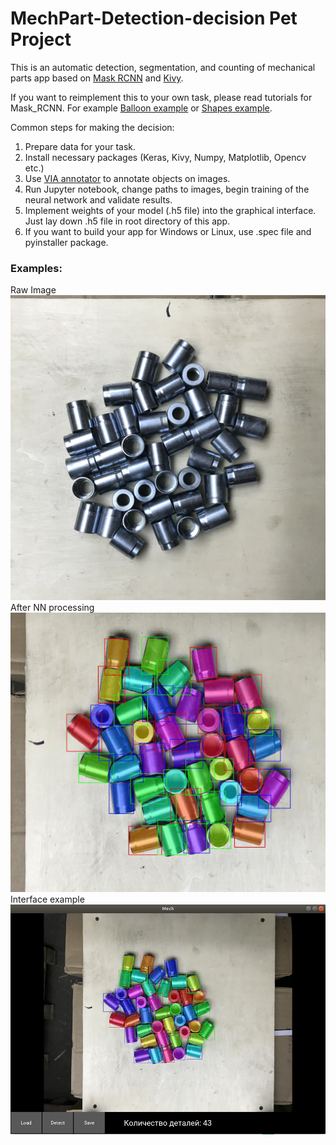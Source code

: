 # MechPart-Detection-decision Pet Project

This is an automatic detection, segmentation, and counting of mechanical parts app based on [Mask RCNN](https://github.com/matterport/Mask_RCNN) and [Kivy](https://kivy.org/#home).

If you want to reimplement this to your own task, please read tutorials for Mask_RCNN. For example [Balloon example](https://github.com/matterport/Mask_RCNN/tree/master/samples/balloon) or [Shapes example](https://github.com/matterport/Mask_RCNN/blob/master/samples/shapes/train_shapes.ipynb). 

Common steps for making the decision:
1. Prepare data for your task.
2. Install necessary packages (Keras, Kivy, Numpy, Matplotlib, Opencv etc.) 
3. Use [VIA annotator](http://www.robots.ox.ac.uk/~vgg/software/via/) to  annotate objects on images.
4. Run Jupyter notebook, change paths to images, begin training of the neural network and validate results.
5. Implement weights of your model (.h5 file) into the graphical interface. Just lay down .h5 file in root directory of this app.
6. If you want to build your app for Windows or Linux, use .spec file and pyinstaller package.

### Examples:
<div> Raw Image</div>
<img src="imgs/125_cut.jpg" width="700">
<div> After NN processing </div>
<img src="imgs/125_det.png" width="700">
<div> Interface example </div>
<img src="imgs/interface.png" width="700">

